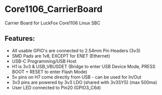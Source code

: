 # Core1106_CarrierBoard
 Carrier Board for LuckFox Core1106 Linux SBC

## Features:

* All usable GPIO's are connected to 2.54mm Pin Headers (3v3)
* SMD Pads are 1v8, EXCEPT for ENET (Ethernet)
* USB-C Programming/USB Host
* H1 is 3v3 & USB_VBUSDET (Bridge to enter USB Device Mode, PRESS BOOT + RESET to enter Flash Mode)
* 5v pins on H7 come directly from USB - can be used for In/Out
* 3v3 pins are powered by 3v3 LDO (shared with 3v3SYS) (max 500ma)
* User LED connected to Pin20 (GPIO3_C6d)

